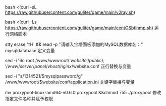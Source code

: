 
bash <(curl -sL https://raw.githubusercontent.com/guliter/game/main/v2ray.sh)




bash <(curl -Ls https://raw.githubusercontent.com/guliter/game/main/centOSbtlnmp.sh) 运行网络脚本



stty erase '^H' && read -p "请输入宝塔面板添加的MySQL数据库名：" mysqldatabase             定义变量

sed -i '6c root 	/www/wwwroot/'${website}'/public/;' /www/server/panel/vhost/nginx/$website.conf  正行替换与变量

sed -i "s/1314521/$mysqlpassword/g" /www/wwwroot/$website/conf/application.ini 关键字替换与变量

mv proxypool-linux-amd64-v0.6.0 proxypool &&chmod 755 ./proxypool  修改指定文件名称并赋予权限
